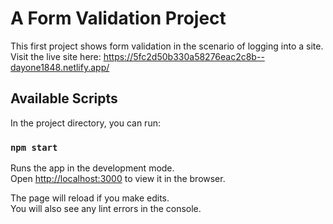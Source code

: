 # A Form Validation Project

This first project shows form validation in the scenario of logging into a site.
Visit the live site here:
https://5fc2d50b330a58276eac2c8b--dayone1848.netlify.app/

## Available Scripts

In the project directory, you can run:

### `npm start`

Runs the app in the development mode.\
Open [http://localhost:3000](http://localhost:3000) to view it in the browser.

The page will reload if you make edits.\
You will also see any lint errors in the console.
